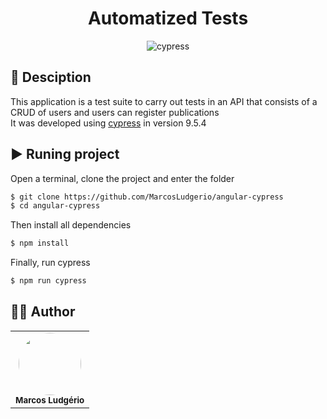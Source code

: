 <div align="center" display="flex" style="justify-content:flex-start;">
<h1>  Automatized Tests </h1>
</div>
<div align="center" display="flex" style="justify-content:flex-start;">
      <img align="center" alt="cypress" src="https://cloud.githubusercontent.com/assets/1268976/20607953/d7ae489c-b24a-11e6-9cc4-91c6c74c5e88.png" />
</div>

<div id="desc"/>

## 📝 Desciption
This application is a test suite to carry out tests in an API that consists of a CRUD of users and users can register publications <br>
It was developed using [cypress](https://www.cypress.io/) in version 9.5.4


<div id="executando" />

## ▶️ Runing project
Open a terminal, clone the project and enter the folder
```sh
$ git clone https://github.com/MarcosLudgerio/angular-cypress
$ cd angular-cypress
```

Then install all dependencies
```javascript
$ npm install
```

Finally, run cypress
```javascript
$ npm run cypress
```

<div id="autor" />

## 👩‍💻 Author 

<table>
   <tr>
     <td align="center">
        <a href="https://github.com/MarcosLudgerio" target="_blank" rel="Github">
         <img style="border-radius: 50%;" src="https://avatars0.githubusercontent.com/u/43012976?s=460&u=1163c04d9f35b577063b3f6550ae520c4dd2f866&v=4" width="100px;" alt=""/>
        </a>
        <br/><sub><b>Marcos Ludgério</b></sub>
     </td>
   </tr>
</table>
